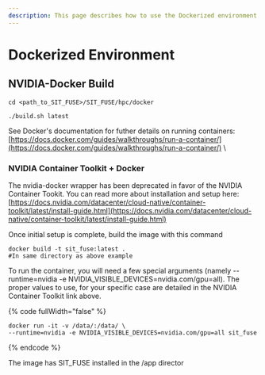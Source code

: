```yaml
---
description: This page describes how to use the Dockerized environment
---
```


# Dockerized Environment

## NVIDIA-Docker Build

```
cd <path_to_SIT_FUSE>/SIT_FUSE/hpc/docker
```

```
./build.sh latest
```

See Docker's documentation for futher details on running containers:\
[https://docs.docker.com/guides/walkthroughs/run-a-container/](https://docs.docker.com/guides/walkthroughs/run-a-container/) \\

### NVIDIA Container Toolkit + Docker

The nvidia-docker wrapper has been deprecated in favor of the NVIDIA Container Tookit. You can read more about installation and setup here:\
[https://docs.nvidia.com/datacenter/cloud-native/container-toolkit/latest/install-guide.html](https://docs.nvidia.com/datacenter/cloud-native/container-toolkit/latest/install-guide.html)

Once initial setup is complete, build the image with this command

```
docker build -t sit_fuse:latest .
#In same directory as above example
```

To run the container, you will need a few special arguments (namely  --runtime=nvidia -e NVIDIA\_VISIBLE\_DEVICES=nvidia.com/gpu=all). The proper values to use, for your specific case are detailed in the NVIDIA Container Toolkit link above.

{% code fullWidth="false" %}
```
docker run -it -v /data/:/data/ \
--runtime=nvidia -e NVIDIA_VISIBLE_DEVICES=nvidia.com/gpu=all sit_fuse
```
{% endcode %}

The image has SIT\_FUSE installed in the /app director
